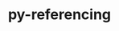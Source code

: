 ---
title: "py-referencing"
layout: cache
categories: [package, develop]
meta: {"compilers": ["gcc@=11.1.0", "gcc@=11.4.0", "gcc@=7.5.0", "gcc@=9.4.0"], "num_specs": 82, "num_specs_by_stack": {"data-vis-sdk": 9, "e4s": 25, "e4s-neoverse-v2": 16, "e4s-neoverse_v1": 9, "e4s-power": 4, "radiuss": 14, "root": 82}, "oss": ["ubuntu18.04", "ubuntu20.04", "ubuntu22.04"], "platforms": ["linux"], "stacks": ["data-vis-sdk", "e4s", "e4s-neoverse-v2", "e4s-neoverse_v1", "e4s-power", "radiuss", "root"], "targets": ["neoverse_v1", "neoverse_v2", "ppc64le", "x86_64_v3"], "versions": ["0.35.1"]}
spec_details: [{"compiler": "gcc@=11.4.0", "hash": "2hvxxvubormjdqdk7ol7uhtc7dp2ov3a", "os": "ubuntu22.04", "platform": "linux", "size": "-", "stacks": ["e4s", "root"], "target": "x86_64_v3", "variants": ["build_system=python_pip"], "versions": ["0.35.1"]}, {"compiler": "gcc@=11.1.0", "hash": "2umjoxt3cnudtylh3oj26u6rosyl3jhh", "os": "ubuntu20.04", "platform": "linux", "size": "-", "stacks": ["data-vis-sdk", "root"], "target": "x86_64_v3", "variants": ["build_system=python_pip"], "versions": ["0.35.1"]}, {"compiler": "gcc@=11.4.0", "hash": "3ers3ogw3e54q5bscc5h64on2bcwlslx", "os": "ubuntu22.04", "platform": "linux", "size": "-", "stacks": ["e4s", "root"], "target": "x86_64_v3", "variants": ["build_system=python_pip"], "versions": ["0.35.1"]}, {"compiler": "gcc@=11.4.0", "hash": "4dux236o6rzaba37irol5pvc4qks47qd", "os": "ubuntu22.04", "platform": "linux", "size": "-", "stacks": ["e4s", "root"], "target": "x86_64_v3", "variants": ["build_system=python_pip"], "versions": ["0.35.1"]}, {"compiler": "gcc@=11.4.0", "hash": "4ouwqgtx43t2f5iqu76pjxzr2mncadho", "os": "ubuntu22.04", "platform": "linux", "size": "-", "stacks": ["e4s-neoverse-v2", "root"], "target": "neoverse_v2", "variants": ["build_system=python_pip"], "versions": ["0.35.1"]}, {"compiler": "gcc@=11.4.0", "hash": "4wjnl7ougyrpyz6tfn6ayja4peyfstal", "os": "ubuntu22.04", "platform": "linux", "size": "-", "stacks": ["e4s-neoverse-v2", "root"], "target": "neoverse_v2", "variants": ["build_system=python_pip"], "versions": ["0.35.1"]}, {"compiler": "gcc@=11.1.0", "hash": "5aqz2tyydjx2vrr733pyqutmp6bwhjpk", "os": "ubuntu20.04", "platform": "linux", "size": "-", "stacks": ["data-vis-sdk", "root"], "target": "x86_64_v3", "variants": ["build_system=python_pip"], "versions": ["0.35.1"]}, {"compiler": "gcc@=7.5.0", "hash": "5ecczgkh2cje6kkgzcp2eccy43j67bt6", "os": "ubuntu18.04", "platform": "linux", "size": "-", "stacks": ["radiuss", "root"], "target": "x86_64_v3", "variants": ["build_system=python_pip"], "versions": ["0.35.1"]}, {"compiler": "gcc@=7.5.0", "hash": "5fsuky2ehxedw7dg474izqcubjl425p7", "os": "ubuntu18.04", "platform": "linux", "size": "-", "stacks": ["root"], "target": "x86_64_v3", "variants": ["build_system=python_pip"], "versions": ["0.35.1"]}, {"compiler": "gcc@=11.4.0", "hash": "5qk2vjox3pclnvxqne2x4z7lzv4eflnz", "os": "ubuntu22.04", "platform": "linux", "size": "-", "stacks": ["e4s-neoverse_v1", "root"], "target": "neoverse_v1", "variants": ["build_system=python_pip"], "versions": ["0.35.1"]}, {"compiler": "gcc@=11.4.0", "hash": "5uhnk5men76kodwdg4q3jl5dcqe2vxu5", "os": "ubuntu22.04", "platform": "linux", "size": "-", "stacks": ["e4s-neoverse-v2", "root"], "target": "neoverse_v2", "variants": ["build_system=python_pip"], "versions": ["0.35.1"]}, {"compiler": "gcc@=11.4.0", "hash": "5yur55izs4i4ecxbr52h6bxux4cmalqz", "os": "ubuntu22.04", "platform": "linux", "size": "-", "stacks": ["e4s-neoverse-v2", "root"], "target": "neoverse_v2", "variants": ["build_system=python_pip"], "versions": ["0.35.1"]}, {"compiler": "gcc@=9.4.0", "hash": "73krdfvhxfay56a6pprtbdxp3recd7e3", "os": "ubuntu20.04", "platform": "linux", "size": "-", "stacks": ["e4s-power", "root"], "target": "ppc64le", "variants": ["build_system=python_pip"], "versions": ["0.35.1"]}, {"compiler": "gcc@=11.4.0", "hash": "a243awp5y6jcrrpl525ydfq74hshxcwl", "os": "ubuntu22.04", "platform": "linux", "size": "-", "stacks": ["e4s", "root"], "target": "x86_64_v3", "variants": ["build_system=python_pip"], "versions": ["0.35.1"]}, {"compiler": "gcc@=11.4.0", "hash": "a6i4xktjy7hx26ae7fowxkfxihjf47gs", "os": "ubuntu22.04", "platform": "linux", "size": "-", "stacks": ["e4s", "root"], "target": "x86_64_v3", "variants": ["build_system=python_pip"], "versions": ["0.35.1"]}, {"compiler": "gcc@=11.1.0", "hash": "atsdlz4fh5zcrw5itne6afpjbzv4xloa", "os": "ubuntu20.04", "platform": "linux", "size": "-", "stacks": ["data-vis-sdk", "root"], "target": "x86_64_v3", "variants": ["build_system=python_pip"], "versions": ["0.35.1"]}, {"compiler": "gcc@=11.1.0", "hash": "avlaxwhbcp7vpbyqoqwux53gu6d4hi76", "os": "ubuntu20.04", "platform": "linux", "size": "-", "stacks": ["data-vis-sdk", "root"], "target": "x86_64_v3", "variants": ["build_system=python_pip"], "versions": ["0.35.1"]}, {"compiler": "gcc@=7.5.0", "hash": "ay2cgkzn3b6lh2yf2qddasddmpvf5ftu", "os": "ubuntu18.04", "platform": "linux", "size": "-", "stacks": ["radiuss", "root"], "target": "x86_64_v3", "variants": ["build_system=python_pip"], "versions": ["0.35.1"]}, {"compiler": "gcc@=11.4.0", "hash": "aycxtkoovuky56bj3dtmmbdxr5apbics", "os": "ubuntu22.04", "platform": "linux", "size": "-", "stacks": ["e4s-neoverse-v2", "root"], "target": "neoverse_v2", "variants": ["build_system=python_pip"], "versions": ["0.35.1"]}, {"compiler": "gcc@=11.4.0", "hash": "b5y26iysix54etqkq2o75gdb2gebua3d", "os": "ubuntu22.04", "platform": "linux", "size": "-", "stacks": ["e4s", "root"], "target": "x86_64_v3", "variants": ["build_system=python_pip"], "versions": ["0.35.1"]}, {"compiler": "gcc@=11.4.0", "hash": "bo5m5g3dkkknhhh5ij3ydpy3h57opyyw", "os": "ubuntu22.04", "platform": "linux", "size": "-", "stacks": ["e4s", "root"], "target": "x86_64_v3", "variants": ["build_system=python_pip"], "versions": ["0.35.1"]}, {"compiler": "gcc@=11.1.0", "hash": "bshy3v5kxqodsrq6zebh5xkqwdechnwa", "os": "ubuntu20.04", "platform": "linux", "size": "-", "stacks": ["data-vis-sdk", "root"], "target": "x86_64_v3", "variants": ["build_system=python_pip"], "versions": ["0.35.1"]}, {"compiler": "gcc@=7.5.0", "hash": "bx2ayyuqweh6t3oztmqhbxtrzchyihlt", "os": "ubuntu18.04", "platform": "linux", "size": "-", "stacks": ["radiuss", "root"], "target": "x86_64_v3", "variants": ["build_system=python_pip"], "versions": ["0.35.1"]}, {"compiler": "gcc@=11.1.0", "hash": "cc64vluslbduicwkjqhhjejvar4dyflh", "os": "ubuntu20.04", "platform": "linux", "size": "-", "stacks": ["data-vis-sdk", "root"], "target": "x86_64_v3", "variants": ["build_system=python_pip"], "versions": ["0.35.1"]}, {"compiler": "gcc@=11.4.0", "hash": "cixikhasx75ej5mqp4ocsj44xddis7mi", "os": "ubuntu22.04", "platform": "linux", "size": "-", "stacks": ["e4s", "root"], "target": "x86_64_v3", "variants": ["build_system=python_pip"], "versions": ["0.35.1"]}, {"compiler": "gcc@=11.4.0", "hash": "dlutpxr3pa6ilbh4mazllnc4noxg5yg6", "os": "ubuntu22.04", "platform": "linux", "size": "-", "stacks": ["e4s-neoverse-v2", "root"], "target": "neoverse_v2", "variants": ["build_system=python_pip"], "versions": ["0.35.1"]}, {"compiler": "gcc@=11.4.0", "hash": "dlvucyi3swsfsxj2ncdrbxn6hpz2yacw", "os": "ubuntu22.04", "platform": "linux", "size": "-", "stacks": ["e4s", "root"], "target": "x86_64_v3", "variants": ["build_system=python_pip"], "versions": ["0.35.1"]}, {"compiler": "gcc@=11.4.0", "hash": "e2iulljp5qgtvsgzolzqhabveh4l4qu5", "os": "ubuntu22.04", "platform": "linux", "size": "-", "stacks": ["e4s", "root"], "target": "x86_64_v3", "variants": ["build_system=python_pip"], "versions": ["0.35.1"]}, {"compiler": "gcc@=11.4.0", "hash": "e6hyxrhp2o6zbxbta3ghqfg6f45cvcnr", "os": "ubuntu22.04", "platform": "linux", "size": "-", "stacks": ["e4s-neoverse_v1", "root"], "target": "neoverse_v1", "variants": ["build_system=python_pip"], "versions": ["0.35.1"]}, {"compiler": "gcc@=11.4.0", "hash": "e6sii3fbo35trgdv4msgbkqmksv6pefg", "os": "ubuntu22.04", "platform": "linux", "size": "-", "stacks": ["e4s-neoverse-v2", "root"], "target": "neoverse_v2", "variants": ["build_system=python_pip"], "versions": ["0.35.1"]}, {"compiler": "gcc@=11.4.0", "hash": "elmkbhq32m3p7fu23bbcf5of2qghtnnq", "os": "ubuntu22.04", "platform": "linux", "size": "-", "stacks": ["e4s-neoverse-v2", "root"], "target": "neoverse_v2", "variants": ["build_system=python_pip"], "versions": ["0.35.1"]}, {"compiler": "gcc@=11.4.0", "hash": "ezottvis2ixzdli7bsfelbpouilrwya6", "os": "ubuntu22.04", "platform": "linux", "size": "-", "stacks": ["e4s-neoverse_v1", "root"], "target": "neoverse_v1", "variants": ["build_system=python_pip"], "versions": ["0.35.1"]}, {"compiler": "gcc@=11.4.0", "hash": "flndjwnhdisjr4t4bpmnymcyjwzengxb", "os": "ubuntu22.04", "platform": "linux", "size": "-", "stacks": ["e4s", "root"], "target": "x86_64_v3", "variants": ["build_system=python_pip"], "versions": ["0.35.1"]}, {"compiler": "gcc@=7.5.0", "hash": "geau3ubaxbn245czal7qh5pkqs4taufe", "os": "ubuntu18.04", "platform": "linux", "size": "-", "stacks": ["radiuss", "root"], "target": "x86_64_v3", "variants": ["build_system=python_pip"], "versions": ["0.35.1"]}, {"compiler": "gcc@=7.5.0", "hash": "ggrjf2lstubkmbzvasncbotfhqhghbni", "os": "ubuntu18.04", "platform": "linux", "size": "-", "stacks": ["radiuss", "root"], "target": "x86_64_v3", "variants": ["build_system=python_pip"], "versions": ["0.35.1"]}, {"compiler": "gcc@=11.4.0", "hash": "gognqozzwvpexsaznyneos3e7t57ye2z", "os": "ubuntu22.04", "platform": "linux", "size": "-", "stacks": ["e4s", "root"], "target": "x86_64_v3", "variants": ["build_system=python_pip"], "versions": ["0.35.1"]}, {"compiler": "gcc@=7.5.0", "hash": "hwmujrjt6jn26texbqgilprkzg5cvgyk", "os": "ubuntu18.04", "platform": "linux", "size": "-", "stacks": ["radiuss", "root"], "target": "x86_64_v3", "variants": ["build_system=python_pip"], "versions": ["0.35.1"]}, {"compiler": "gcc@=11.4.0", "hash": "i5qg523x3cbkojpetkcmtxjreil2gii4", "os": "ubuntu22.04", "platform": "linux", "size": "-", "stacks": ["e4s-neoverse-v2", "root"], "target": "neoverse_v2", "variants": ["build_system=python_pip"], "versions": ["0.35.1"]}, {"compiler": "gcc@=11.4.0", "hash": "iruez3j3p3cjcrm6ys2ls3ouvttt5zvq", "os": "ubuntu22.04", "platform": "linux", "size": "-", "stacks": ["e4s", "root"], "target": "x86_64_v3", "variants": ["build_system=python_pip"], "versions": ["0.35.1"]}, {"compiler": "gcc@=7.5.0", "hash": "jxhgcn662p3etuebdnxi4ryecmotva2o", "os": "ubuntu18.04", "platform": "linux", "size": "-", "stacks": ["radiuss", "root"], "target": "x86_64_v3", "variants": ["build_system=python_pip"], "versions": ["0.35.1"]}, {"compiler": "gcc@=11.4.0", "hash": "k4scl42tywuvpscx367nmgazu5pk2zjj", "os": "ubuntu22.04", "platform": "linux", "size": "-", "stacks": ["e4s", "root"], "target": "x86_64_v3", "variants": ["build_system=python_pip"], "versions": ["0.35.1"]}, {"compiler": "gcc@=7.5.0", "hash": "khabjijpjejhzxb5wugprbi3tdaqwzav", "os": "ubuntu18.04", "platform": "linux", "size": "-", "stacks": ["radiuss", "root"], "target": "x86_64_v3", "variants": ["build_system=python_pip"], "versions": ["0.35.1"]}, {"compiler": "gcc@=11.4.0", "hash": "kjs5u4lbzo65ku3n6b2fltmb2vsnudqr", "os": "ubuntu22.04", "platform": "linux", "size": "-", "stacks": ["e4s", "root"], "target": "x86_64_v3", "variants": ["build_system=python_pip"], "versions": ["0.35.1"]}, {"compiler": "gcc@=11.4.0", "hash": "kjueyats22yopj7h7udsl27cjopeuvqo", "os": "ubuntu22.04", "platform": "linux", "size": "-", "stacks": ["e4s-neoverse_v1", "root"], "target": "neoverse_v1", "variants": ["build_system=python_pip"], "versions": ["0.35.1"]}, {"compiler": "gcc@=11.1.0", "hash": "l56akg526jpbr4sotyzrt4gtirkjxntj", "os": "ubuntu20.04", "platform": "linux", "size": "-", "stacks": ["data-vis-sdk", "root"], "target": "x86_64_v3", "variants": ["build_system=python_pip"], "versions": ["0.35.1"]}, {"compiler": "gcc@=11.4.0", "hash": "m733xmp4t6ojccnq53nlx3l2h3x57oxe", "os": "ubuntu22.04", "platform": "linux", "size": "-", "stacks": ["e4s-neoverse_v1", "root"], "target": "neoverse_v1", "variants": ["build_system=python_pip"], "versions": ["0.35.1"]}, {"compiler": "gcc@=7.5.0", "hash": "mdwit4abkagka2adas3ny63adffypmsa", "os": "ubuntu18.04", "platform": "linux", "size": "-", "stacks": ["radiuss", "root"], "target": "x86_64_v3", "variants": ["build_system=python_pip"], "versions": ["0.35.1"]}, {"compiler": "gcc@=11.4.0", "hash": "mewvtexodx7bx7kryjpqa2bh6suqvaet", "os": "ubuntu22.04", "platform": "linux", "size": "-", "stacks": ["e4s-neoverse-v2", "root"], "target": "neoverse_v2", "variants": ["build_system=python_pip"], "versions": ["0.35.1"]}, {"compiler": "gcc@=11.4.0", "hash": "mhlpjamtwkvcrtxmnrwmlziu3dutfbsl", "os": "ubuntu22.04", "platform": "linux", "size": "-", "stacks": ["e4s", "root"], "target": "x86_64_v3", "variants": ["build_system=python_pip"], "versions": ["0.35.1"]}, {"compiler": "gcc@=11.4.0", "hash": "mtsdczyhddsvtj6p74pk5totg4no3krt", "os": "ubuntu22.04", "platform": "linux", "size": "-", "stacks": ["e4s-neoverse_v1", "root"], "target": "neoverse_v1", "variants": ["build_system=python_pip"], "versions": ["0.35.1"]}, {"compiler": "gcc@=7.5.0", "hash": "ndpasr5r45ublqbpw6de4j2sz6wsgvzw", "os": "ubuntu18.04", "platform": "linux", "size": "-", "stacks": ["radiuss", "root"], "target": "x86_64_v3", "variants": ["build_system=python_pip"], "versions": ["0.35.1"]}, {"compiler": "gcc@=11.4.0", "hash": "o2yqv6zaxt3ux2rzjkw2izqpxrzvgfbp", "os": "ubuntu22.04", "platform": "linux", "size": "-", "stacks": ["e4s-neoverse-v2", "root"], "target": "neoverse_v2", "variants": ["build_system=python_pip"], "versions": ["0.35.1"]}, {"compiler": "gcc@=11.4.0", "hash": "objy4vm4e65kw6a7xpehtgkoaiaqqvre", "os": "ubuntu22.04", "platform": "linux", "size": "-", "stacks": ["root"], "target": "neoverse_v2", "variants": ["build_system=python_pip"], "versions": ["0.35.1"]}, {"compiler": "gcc@=11.4.0", "hash": "p3dbrfrfo5urtxxrosxy7zzl3zyxpls7", "os": "ubuntu22.04", "platform": "linux", "size": "-", "stacks": ["e4s", "root"], "target": "x86_64_v3", "variants": ["build_system=python_pip"], "versions": ["0.35.1"]}, {"compiler": "gcc@=11.4.0", "hash": "psgkhcgv2krnjkfbzqyqme2x6agl7wz5", "os": "ubuntu22.04", "platform": "linux", "size": "-", "stacks": ["e4s", "root"], "target": "x86_64_v3", "variants": ["build_system=python_pip"], "versions": ["0.35.1"]}, {"compiler": "gcc@=11.4.0", "hash": "qiisk23qw27d5hm6hff65u5n6uj6h2s4", "os": "ubuntu22.04", "platform": "linux", "size": "-", "stacks": ["e4s", "root"], "target": "x86_64_v3", "variants": ["build_system=python_pip"], "versions": ["0.35.1"]}, {"compiler": "gcc@=9.4.0", "hash": "qimftw34mr2amhf4aqb6zli4fyqgjm43", "os": "ubuntu20.04", "platform": "linux", "size": "-", "stacks": ["e4s-power", "root"], "target": "ppc64le", "variants": ["build_system=python_pip"], "versions": ["0.35.1"]}, {"compiler": "gcc@=11.4.0", "hash": "qtk3hkmdsaje3ukipxfq54h6oihh33sj", "os": "ubuntu22.04", "platform": "linux", "size": "-", "stacks": ["e4s", "root"], "target": "x86_64_v3", "variants": ["build_system=python_pip"], "versions": ["0.35.1"]}, {"compiler": "gcc@=11.1.0", "hash": "rhzynbuglfntrxo6vy2nlg5utgmicuiv", "os": "ubuntu20.04", "platform": "linux", "size": "-", "stacks": ["data-vis-sdk", "root"], "target": "x86_64_v3", "variants": ["build_system=python_pip"], "versions": ["0.35.1"]}, {"compiler": "gcc@=11.4.0", "hash": "ruwdlz66neymthu3hsas6qxmnhqrjqi6", "os": "ubuntu22.04", "platform": "linux", "size": "-", "stacks": ["e4s-neoverse_v1", "root"], "target": "neoverse_v1", "variants": ["build_system=python_pip"], "versions": ["0.35.1"]}, {"compiler": "gcc@=11.4.0", "hash": "rwrmwdkwcnyfhaupd3mj2oibn2r53obt", "os": "ubuntu22.04", "platform": "linux", "size": "-", "stacks": ["e4s-neoverse-v2", "root"], "target": "neoverse_v2", "variants": ["build_system=python_pip"], "versions": ["0.35.1"]}, {"compiler": "gcc@=11.4.0", "hash": "rzcfqjpqh2a5fbjxwqnbequ7cm4k765j", "os": "ubuntu22.04", "platform": "linux", "size": "-", "stacks": ["e4s", "root"], "target": "x86_64_v3", "variants": ["build_system=python_pip"], "versions": ["0.35.1"]}, {"compiler": "gcc@=11.4.0", "hash": "s4i3cueweke2v5pmar64hicpwzuobmpu", "os": "ubuntu22.04", "platform": "linux", "size": "-", "stacks": ["e4s-neoverse-v2", "root"], "target": "neoverse_v2", "variants": ["build_system=python_pip"], "versions": ["0.35.1"]}, {"compiler": "gcc@=11.4.0", "hash": "sdlv3yg2ikfrpqos5m2kcz3wnthcc46v", "os": "ubuntu22.04", "platform": "linux", "size": "-", "stacks": ["e4s", "root"], "target": "x86_64_v3", "variants": ["build_system=python_pip"], "versions": ["0.35.1"]}, {"compiler": "gcc@=11.4.0", "hash": "t3kgpoqelutioibbrevy5cgffuyeig5f", "os": "ubuntu22.04", "platform": "linux", "size": "-", "stacks": ["e4s", "root"], "target": "x86_64_v3", "variants": ["build_system=python_pip"], "versions": ["0.35.1"]}, {"compiler": "gcc@=11.4.0", "hash": "tfek6ko5ayolrqmaixhnsum2pfxtprxv", "os": "ubuntu22.04", "platform": "linux", "size": "-", "stacks": ["e4s-neoverse-v2", "root"], "target": "neoverse_v2", "variants": ["build_system=python_pip"], "versions": ["0.35.1"]}, {"compiler": "gcc@=11.4.0", "hash": "tj7557rklrxj5vx24wowxdu2kh5m4wun", "os": "ubuntu22.04", "platform": "linux", "size": "-", "stacks": ["e4s-neoverse-v2", "root"], "target": "neoverse_v2", "variants": ["build_system=python_pip"], "versions": ["0.35.1"]}, {"compiler": "gcc@=7.5.0", "hash": "tujdwarp47qjlhhiqxnyhcvrx76mnotk", "os": "ubuntu18.04", "platform": "linux", "size": "-", "stacks": ["root"], "target": "x86_64_v3", "variants": ["build_system=python_pip"], "versions": ["0.35.1"]}, {"compiler": "gcc@=11.4.0", "hash": "tvut5u2gu37njlgz3jnxavz5x2jlc26h", "os": "ubuntu22.04", "platform": "linux", "size": "-", "stacks": ["e4s", "root"], "target": "x86_64_v3", "variants": ["build_system=python_pip"], "versions": ["0.35.1"]}, {"compiler": "gcc@=11.4.0", "hash": "u2kjrdog3piare5cpbfpksipkp25acmz", "os": "ubuntu22.04", "platform": "linux", "size": "-", "stacks": ["root"], "target": "x86_64_v3", "variants": ["build_system=python_pip"], "versions": ["0.35.1"]}, {"compiler": "gcc@=9.4.0", "hash": "uf5id3pqe5axdxbrntm6vyrb43ixlwrd", "os": "ubuntu20.04", "platform": "linux", "size": "-", "stacks": ["e4s-power", "root"], "target": "ppc64le", "variants": ["build_system=python_pip"], "versions": ["0.35.1"]}, {"compiler": "gcc@=11.4.0", "hash": "ufbv5hzqlhkofai2n75uqidnbfxzuvlj", "os": "ubuntu22.04", "platform": "linux", "size": "-", "stacks": ["e4s", "root"], "target": "x86_64_v3", "variants": ["build_system=python_pip"], "versions": ["0.35.1"]}, {"compiler": "gcc@=11.4.0", "hash": "uwdadoe6beheujiyf5qdonk67gw4uuzy", "os": "ubuntu22.04", "platform": "linux", "size": "-", "stacks": ["e4s-neoverse-v2", "root"], "target": "neoverse_v2", "variants": ["build_system=python_pip"], "versions": ["0.35.1"]}, {"compiler": "gcc@=9.4.0", "hash": "vhmnr2bz4fynpw3gngq6akxpfpoozbqb", "os": "ubuntu20.04", "platform": "linux", "size": "-", "stacks": ["e4s-power", "root"], "target": "ppc64le", "variants": ["build_system=python_pip"], "versions": ["0.35.1"]}, {"compiler": "gcc@=7.5.0", "hash": "voarnqr6njispfotxhlczoz7ket3bwz4", "os": "ubuntu18.04", "platform": "linux", "size": "-", "stacks": ["radiuss", "root"], "target": "x86_64_v3", "variants": ["build_system=python_pip"], "versions": ["0.35.1"]}, {"compiler": "gcc@=7.5.0", "hash": "x66y2ghisyzxvz2dak6qhg63svvs3mdy", "os": "ubuntu18.04", "platform": "linux", "size": "-", "stacks": ["radiuss", "root"], "target": "x86_64_v3", "variants": ["build_system=python_pip"], "versions": ["0.35.1"]}, {"compiler": "gcc@=7.5.0", "hash": "xp63q4bvbvptoqgrwbcoqbnqomdwoo4k", "os": "ubuntu18.04", "platform": "linux", "size": "-", "stacks": ["radiuss", "root"], "target": "x86_64_v3", "variants": ["build_system=python_pip"], "versions": ["0.35.1"]}, {"compiler": "gcc@=11.1.0", "hash": "xtir4h73zjdiuvckzqonhgsg33usxwuu", "os": "ubuntu20.04", "platform": "linux", "size": "-", "stacks": ["data-vis-sdk", "root"], "target": "x86_64_v3", "variants": ["build_system=python_pip"], "versions": ["0.35.1"]}, {"compiler": "gcc@=7.5.0", "hash": "xtnmv2gkowi3nk3tvds3ude5hlhrxsr6", "os": "ubuntu18.04", "platform": "linux", "size": "-", "stacks": ["radiuss", "root"], "target": "x86_64_v3", "variants": ["build_system=python_pip"], "versions": ["0.35.1"]}, {"compiler": "gcc@=11.4.0", "hash": "ynogif2dlmq46jbudpht3of2ztj54phb", "os": "ubuntu22.04", "platform": "linux", "size": "-", "stacks": ["e4s-neoverse_v1", "root"], "target": "neoverse_v1", "variants": ["build_system=python_pip"], "versions": ["0.35.1"]}, {"compiler": "gcc@=11.4.0", "hash": "zccdbp5cprm3fcvruybwag7hxfsuinnz", "os": "ubuntu22.04", "platform": "linux", "size": "-", "stacks": ["root"], "target": "neoverse_v2", "variants": ["build_system=python_pip"], "versions": ["0.35.1"]}, {"compiler": "gcc@=11.4.0", "hash": "zhkuofzqambxiy3ghozsz6tswkfoy5tf", "os": "ubuntu22.04", "platform": "linux", "size": "-", "stacks": ["e4s-neoverse_v1", "root"], "target": "neoverse_v1", "variants": ["build_system=python_pip"], "versions": ["0.35.1"]}]
---